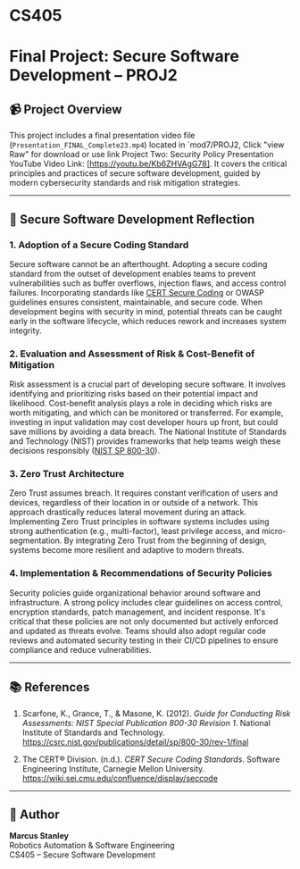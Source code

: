 # CS405
# Final Project: Secure Software Development – PROJ2

## 📹 Project Overview

This project includes a final presentation video file (`Presentation_FINAL_Complete23.mp4`) located in `mod7/PROJ2, Click "view Raw" for download or use link Project Two: Security Policy Presentation
YouTube Video Link: [https://youtu.be/Kb6ZHVAgG78]. It covers the critical principles and practices of secure software development, guided by modern cybersecurity standards and risk mitigation strategies.

---

## 🔐 Secure Software Development Reflection

### 1. Adoption of a Secure Coding Standard

Secure software cannot be an afterthought. Adopting a secure coding standard from the outset of development enables teams to prevent vulnerabilities such as buffer overflows, injection flaws, and access control failures. Incorporating standards like [CERT Secure Coding](https://wiki.sei.cmu.edu/confluence/display/seccode) or OWASP guidelines ensures consistent, maintainable, and secure code. When development begins with security in mind, potential threats can be caught early in the software lifecycle, which reduces rework and increases system integrity.

### 2. Evaluation and Assessment of Risk & Cost-Benefit of Mitigation

Risk assessment is a crucial part of developing secure software. It involves identifying and prioritizing risks based on their potential impact and likelihood. Cost-benefit analysis plays a role in deciding which risks are worth mitigating, and which can be monitored or transferred. For example, investing in input validation may cost developer hours up front, but could save millions by avoiding a data breach. The National Institute of Standards and Technology (NIST) provides frameworks that help teams weigh these decisions responsibly ([NIST SP 800-30](https://csrc.nist.gov/publications/detail/sp/800-30/rev-1/final)).

### 3. Zero Trust Architecture

Zero Trust assumes breach. It requires constant verification of users and devices, regardless of their location in or outside of a network. This approach drastically reduces lateral movement during an attack. Implementing Zero Trust principles in software systems includes using strong authentication (e.g., multi-factor), least privilege access, and micro-segmentation. By integrating Zero Trust from the beginning of design, systems become more resilient and adaptive to modern threats.

### 4. Implementation & Recommendations of Security Policies

Security policies guide organizational behavior around software and infrastructure. A strong policy includes clear guidelines on access control, encryption standards, patch management, and incident response. It's critical that these policies are not only documented but actively enforced and updated as threats evolve. Teams should also adopt regular code reviews and automated security testing in their CI/CD pipelines to ensure compliance and reduce vulnerabilities.

---

## 📚 References

1. Scarfone, K., Grance, T., & Masone, K. (2012). *Guide for Conducting Risk Assessments: NIST Special Publication 800-30 Revision 1*. National Institute of Standards and Technology. https://csrc.nist.gov/publications/detail/sp/800-30/rev-1/final

2. The CERT® Division. (n.d.). *CERT Secure Coding Standards*. Software Engineering Institute, Carnegie Mellon University. https://wiki.sei.cmu.edu/confluence/display/seccode

---

## 📝 Author

**Marcus Stanley**  
Robotics Automation & Software Engineering  
CS405 – Secure Software Development  

